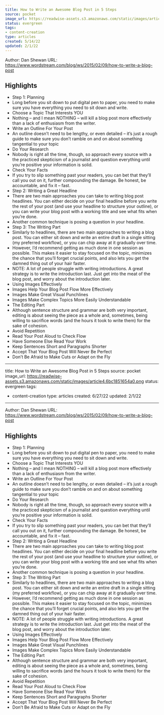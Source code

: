 ```yaml
---
title: How to Write an Awesome Blog Post in 5 Steps
source: pocket
image_url: https://readwise-assets.s3.amazonaws.com/static/images/article4.6bc1851654a0.png
status: evergreen
tags: 
- content-creation 
type: articles
created: 5/14/22
updated: 2/1/22
---
```


Author: Dan Shewan
URL: https://www.wordstream.com/blog/ws/2015/02/09/how-to-write-a-blog-post

## Highlights
- Step 1: Planning
- Long before you sit down to put digital pen to paper, you need to make sure you have everything you need to sit down and write.
- Choose a Topic That Interests YOU
- Nothing – and I mean NOTHING – will kill a blog post more effectively than a lack of enthusiasm from the writer.
- Write an Outline For Your Post
- An outline doesn’t need to be lengthy, or even detailed – it’s just a rough guide to make sure you don’t ramble on and on about something tangential to your topic
- Do Your Research
- Nobody is right all the time, though, so approach every source with a the practiced skepticism of a journalist and question everything until you’re positive your information is solid.
- Check Your Facts
- If you try to slip something past your readers, you can bet that they’ll call you out on it, further compounding the damage. Be honest, be accountable, and fix it – fast.
- Step 2: Writing a Great Headline
- There are two main approaches you can take to writing blog post headlines. You can either decide on your final headline before you write the rest of your post (and use your headline to structure your outline), or you can write your blog post with a working title and see what fits when you’re done.
- Another common technique is posing a question in your headline.
- Step 3: The Writing Part
- Similarly to headlines, there are two main approaches to writing a blog post. You can either sit down and write an entire draft in a single sitting (my preferred workflow), or you can chip away at it gradually over time.
- However, I’d recommend getting as much done in one session as possible. This makes it easier to stay focused on the topic, minimizes the chance that you’ll forget crucial points, and also lets you get the damned thing out of your hair faster.
- NOTE: A lot of people struggle with writing introductions. A great strategy is to write the introduction last. Just get into the meat of the blog post, and worry about the introduction later.
- Using Images Effectively
- Images Help Your Blog Post Flow More Effectively
- Images Make Great Visual Punchlines
- Images Make Complex Topics More Easily Understandable
- The Editing Part
- Although sentence structure and grammar are both very important, editing is about seeing the piece as a whole and, sometimes, being willing to sacrifice words (and the hours it took to write them) for the sake of cohesion.
- Avoid Repetition
- Read Your Post Aloud to Check Flow
- Have Someone Else Read Your Work
- Keep Sentences Short and Paragraphs Shorter
- Accept That Your Blog Post Will Never Be Perfect
- Don’t Be Afraid to Make Cuts or Adapt on the Fly
---
title: How to Write an Awesome Blog Post in 5 Steps
source: pocket
image_url: https://readwise-assets.s3.amazonaws.com/static/images/article4.6bc1851654a0.png
status: evergreen
tags: 
- content-creation 
type: articles
created: 6/27/22
updated: 2/1/22
---

Author: Dan Shewan
URL: https://www.wordstream.com/blog/ws/2015/02/09/how-to-write-a-blog-post

## Highlights
- Step 1: Planning
- Long before you sit down to put digital pen to paper, you need to make sure you have everything you need to sit down and write.
- Choose a Topic That Interests YOU
- Nothing – and I mean NOTHING – will kill a blog post more effectively than a lack of enthusiasm from the writer.
- Write an Outline For Your Post
- An outline doesn’t need to be lengthy, or even detailed – it’s just a rough guide to make sure you don’t ramble on and on about something tangential to your topic
- Do Your Research
- Nobody is right all the time, though, so approach every source with a the practiced skepticism of a journalist and question everything until you’re positive your information is solid.
- Check Your Facts
- If you try to slip something past your readers, you can bet that they’ll call you out on it, further compounding the damage. Be honest, be accountable, and fix it – fast.
- Step 2: Writing a Great Headline
- There are two main approaches you can take to writing blog post headlines. You can either decide on your final headline before you write the rest of your post (and use your headline to structure your outline), or you can write your blog post with a working title and see what fits when you’re done.
- Another common technique is posing a question in your headline.
- Step 3: The Writing Part
- Similarly to headlines, there are two main approaches to writing a blog post. You can either sit down and write an entire draft in a single sitting (my preferred workflow), or you can chip away at it gradually over time.
- However, I’d recommend getting as much done in one session as possible. This makes it easier to stay focused on the topic, minimizes the chance that you’ll forget crucial points, and also lets you get the damned thing out of your hair faster.
- NOTE: A lot of people struggle with writing introductions. A great strategy is to write the introduction last. Just get into the meat of the blog post, and worry about the introduction later.
- Using Images Effectively
- Images Help Your Blog Post Flow More Effectively
- Images Make Great Visual Punchlines
- Images Make Complex Topics More Easily Understandable
- The Editing Part
- Although sentence structure and grammar are both very important, editing is about seeing the piece as a whole and, sometimes, being willing to sacrifice words (and the hours it took to write them) for the sake of cohesion.
- Avoid Repetition
- Read Your Post Aloud to Check Flow
- Have Someone Else Read Your Work
- Keep Sentences Short and Paragraphs Shorter
- Accept That Your Blog Post Will Never Be Perfect
- Don’t Be Afraid to Make Cuts or Adapt on the Fly
